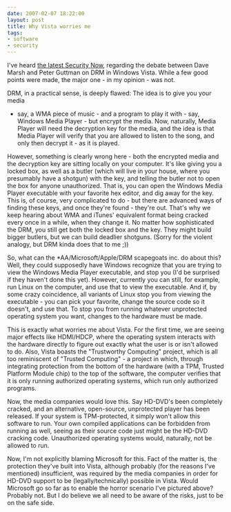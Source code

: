 ```yaml
---
date: 2007-02-07 18:22:00
layout: post
title: Why Vista worries me
tags:
- software
- security
---
```


I've heard [the latest Security Now](http://www.twit.tv/sn77), regarding the
debate between Dave Marsh and Peter Guttman on DRM in Windows Vista. While a
few good points were made, the major one - in my opinion - was not.  
  
DRM, in a practical sense, is deeply flawed: The idea is to give you your media
- say, a WMA piece of music - and a program to play it with - say, Windows
Media Player - but encrypt the media. Now, naturally, Media Player will need
the decryption key for the media, and the idea is that Media Player will verify
that you are allowed to listen to the song, and only then decrypt it - as it is
played.  
  
However, something is clearly wrong here - both the encrypted media and the
decryption key are sitting locally on your computer. It's like giving you a
locked box, as well as a butler (which will live in your house, where you
presumably have a shotgun) with the key, and telling the butler not to open the
box for anyone unauthorized. That is, you can open the Windows Media Player
executable with your favorite hex editor, and dig away for the key. This is, of
course, very complicated to do - but there are advanced ways of finding these
keys, and once they're found - they're out. That's why we keep hearing about
WMA and iTunes' equivalent format being cracked every once in a while, when
they change it. No matter how sophisticated the DRM, you still get both the
locked box and the key. They might build bigger butlers, but we can build
deadlier shotguns. (Sorry for the violent analogy, but DRM kinda does that to
me ;))  
  
So, what can the \*AA/Microsoft/Apple/DRM scapegoats inc. do about this? Well,
they could supposedly have Windows recognize that you are trying to view the
Windows Media Player executable, and stop you (I'd be surprised if they haven't
done this yet). However, currently you can still, for example, run Linux on the
computer, and use that to view the executable. And if, by some crazy
coincidence, all variants of Linux stop you from viewing the executable - you
can pick your favorite, change the source code so it doesn't, and use that. To
stop you from running whatever unprotected operating system you want, changes
to the hardware must be made.  
  
This is exactly what worries me about Vista. For the first time, we are seeing
major effects like HDMI/HDCP, where the operating system interacts with the
hardware directly to figure out exactly what the user is or isn't allowed to
do. Also, Vista boasts the "Trustworthy Computing" project, which is all too
reminiscent of "Trusted Computing" - a project in which, through integrating
protection from the bottom of the hardware (with a TPM, Trusted Platform Module
chip) to the top of the software, the computer verifies that it is only running
authorized operating systems, which run only authorized programs.  
  
Now, the media companies would love this. Say HD-DVD's been completely cracked,
and an alternative, open-source, unprotected player has been released. If your
system is TPM-protected, it simply won't allow this software to run. Your own
compiled applications can be forbidden from running as well, seeing as their
source code just might be the HD-DVD cracking code. Unauthorized operating
systems would, naturally, not be allowed to run.  
  
Now, I'm not explicitly blaming Microsoft for this. Fact of the matter is, the
protection they've built into Vista, although probably (for the reasons I've
mentioned) insufficient, was required by the media companies in order for
HD-DVD support to be (legally/technically) possible in Vista. Would Microsoft
go so far as to enable the horror scenario I've pictured above? Probably not.
But I do believe we all need to be aware of the risks, just to be on the safe
side.

